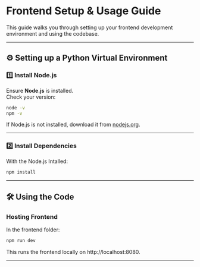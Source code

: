 # Frontend Setup & Usage Guide

This guide walks you through setting up your frontend development environment and using the codebase.

---

## ⚙️ Setting up a Python Virtual Environment

### 1️⃣ Install Node.js
Ensure **Node.js** is installed.  
Check your version:

```bash
node -v
npm -v
```

If Node.js is not installed, download it from [nodejs.org](https://nodejs.org/en/download).

---

### 2️⃣ Install Dependencies
With the Node.js Intalled:

```bash
npm install
```

---

## 🛠️ Using the Code

### Hosting Frontend

In the frontend folder:

```bash
npm run dev
```

This runs the frontend locally on http://localhost:8080.

---